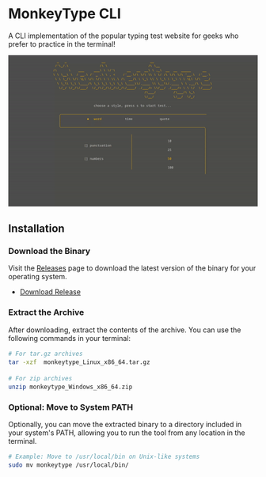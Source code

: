 # MonkeyType CLI
A CLI implementation of the popular typing test website for geeks who prefer to practice in the terminal!

![](./monkey.gif)


## Installation


### Download the Binary

Visit the [Releases](https://github.com/ZutrixPog/monkeytype/releases) page to download the latest version of the binary for your operating system.

- [Download Release](https://github.com/ZutrixPog/monkeytype/releases)

### Extract the Archive

After downloading, extract the contents of the archive. You can use the following commands in your terminal:

```bash
# For tar.gz archives
tar -xzf  monkeytype_Linux_x86_64.tar.gz

# For zip archives
unzip monkeytype_Windows_x86_64.zip  
```

### Optional: Move to System PATH
Optionally, you can move the extracted binary to a directory included in your system's PATH, allowing you to run the tool from any location in the terminal.

```bash
# Example: Move to /usr/local/bin on Unix-like systems
sudo mv monkeytype /usr/local/bin/
```
